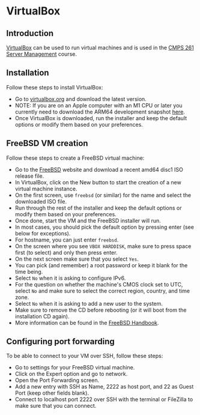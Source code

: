 # VirtualBox

## Introduction

[VirtualBox](https://en.wikipedia.org/wiki/VirtualBox) can be used to run virtual machines and is used in the [CMPS 261 Server Management](cmps-261) course.

## Installation

Follow these steps to install VirtualBox:

- Go to [virtualbox.org](https://www.virtualbox.org/) and download the latest version.
- NOTE: If you are on an Apple computer with an M1 CPU or later you currently need to download the ARM64 development snapshot [here](https://www.virtualbox.org/wiki/Testbuilds).
- Once VirtualBox is downloaded, run the installer and keep the default options or modify them based on your preferences.

## FreeBSD VM creation

Follow these steps to create a FreeBSD virtual machine:

- Go to the [FreeBSD](https://www.freebsd.org/) website and download a recent amd64 disc1 ISO release file.
- In VirtualBox, click on the New button to start the creation of a new virtual machine instance.
- On the first screen, use `freebsd` (or similar) for the name and select the downloaded ISO file.
- Run through the rest of the installer and keep the default options or modify them based on your preferences.
- Once done, start the VM and the FreeBSD installer will run.
- In most cases, you should pick the default option by pressing enter (see below for exceptions).
- For hostname, you can just enter `freebsd`.
- On the screen where you see `VBOX HARDDISK`, make sure to press space first (to select) and only then press enter.
- On the next screen make sure that you select `Yes`.
- You can pick (and remember) a root password or keep it blank for the time being.
- Select `No` when it is asking to configure IPv6.
- For the question on whether the machine's CMOS clock set to UTC, select `No` and make sure to select the correct region, country, and time zone.
- Select `No` when it is asking to add a new user to the system.
- Make sure to remove the CD before rebooting (or it will boot from the installation CD again).
- More information can be found in the [FreeBSD Handbook](https://docs.freebsd.org/en/books/handbook/bsdinstall/).

## Configuring port forwarding

To be able to connect to your VM over SSH, follow these steps:

- Go to settings for your FreeBSD virtual machine.
- Click on the Expert option and go to network.
- Open the Port Forwarding screen.
- Add a new entry with SSH as Name, 2222 as host port, and 22 as Guest Port (keep other fields blank).
- Connect to localhost port 2222 over SSH with the terminal or FileZilla to make sure that you can connect.
